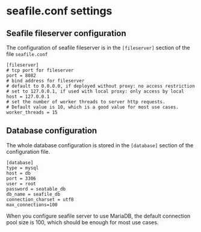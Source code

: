 # seafile.conf settings

## Seafile fileserver configuration

The configuration of seafile fileserver is in the `[fileserver]` section of the file `seafile.conf`

```
[fileserver]
# tcp port for fileserver
port = 8082
# bind address for fileserver
# default to 0.0.0.0, if deployed without proxy: no access restriction
# set to 127.0.0.1, if used with local proxy: only access by local
host = 127.0.0.1
# set the number of worker threads to server http requests. 
# Default value is 10, which is a good value for most use cases.
worker_threads = 15

```

## Database configuration

The whole database configuration is stored in the `[database]` section of the configuration file.

```
[database]
type = mysql
host = db
port = 3306
user = root
password = seatable_db
db_name = seafile_db
connection_charset = utf8
max_connections=100

```

When you configure seafile server to use MariaDB, the default connection pool size is 100, which should be enough for most use cases.
